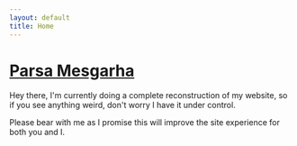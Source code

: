 ```yaml
---
layout: default
title: Home
---
```

# [Parsa Mesgarha](/)

Hey there, I'm currently doing a complete reconstruction of my website, so if you see anything weird, don't worry I have it under control. 

Please bear with me as I promise this will improve the site experience for both you and I.